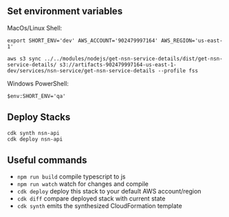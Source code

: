 ## Set environment variables

MacOs/Linux Shell:

```
export SHORT_ENV='dev' AWS_ACCOUNT='902479997164' AWS_REGION='us-east-1'

aws s3 sync ../../modules/nodejs/get-nsn-service-details/dist/get-nsn-service-details/ s3://artifacts-902479997164-us-east-1-dev/services/nsn-service/get-nsn-service-details --profile fss

```

Windows PowerShell:

```
$env:SHORT_ENV='qa'

```

## Deploy Stacks

```
cdk synth nsn-api
cdk deploy nsn-api
```

## Useful commands

-   `npm run build` compile typescript to js
-   `npm run watch` watch for changes and compile
-   `cdk deploy` deploy this stack to your default AWS account/region
-   `cdk diff` compare deployed stack with current state
-   `cdk synth` emits the synthesized CloudFormation template
